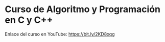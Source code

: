 # Curso de Algoritmo y Programación en C y C++



Enlace del curso en YouTube: https://bit.ly/2KD8xqg
